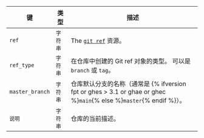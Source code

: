 | 键               | 类型    | 描述                                                                                                   |
| --------------- | ----- | ---------------------------------------------------------------------------------------------------- |
| `ref`           | `字符串` | The [`git ref`](/rest/reference/git#get-a-reference) 资源。                                             |
| `ref_type`      | `字符串` | 在仓库中创建的 Git ref 对象的类型。 可以是 `branch` 或 `tag`。                                                         |
| `master_branch` | `字符串` | 仓库默认分支的名称（通常是 {% ifversion fpt or ghes > 3.1 or ghae or ghec %}`main`{% else %}`master`{% endif %}）。 |
| `说明`            | `字符串` | 仓库的当前描述。                                                                                             |

